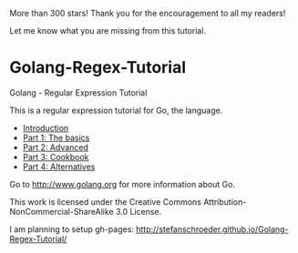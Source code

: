 More than 300 stars! Thank you for the encouragement to all my readers!

Let me know what you are missing from this tutorial.

Golang-Regex-Tutorial
=====================

Golang - Regular Expression Tutorial

This is a regular expression tutorial for Go, the language.

- [Introduction](01-chapter0.markdown)
- [Part 1: The basics](01-chapter1.markdown)
- [Part 2: Advanced](01-chapter2.markdown)
- [Part 3: Cookbook](01-chapter3.markdown)
- [Part 4: Alternatives](01-chapter4.markdown)

Go to http://www.golang.org for more information about Go.


This work is licensed under the Creative Commons Attribution-NonCommercial-ShareAlike 3.0 License.

I am planning to setup gh-pages: http://stefanschroeder.github.io/Golang-Regex-Tutorial/

